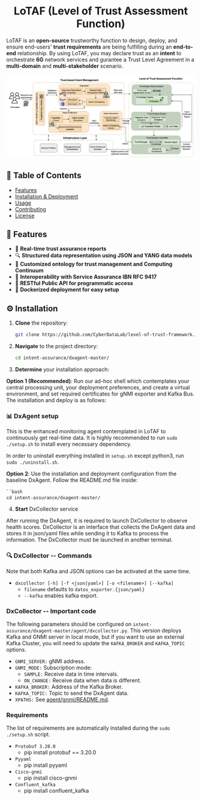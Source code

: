 <h1 align="center">LoTAF (Level of Trust Assessment Function)</h1>

LoTAF is an **open-source** trustworthy function to design, deploy, and ensure end-users' **trust requirements** are being fulfilling during an **end-to-end** relationship. By using LoTAF, you may declare trust as an **intent** to orchestrate **6G** network services and gurantee a Trust Level Agreement in a **multi-domain** and **multi-stakeholder** scenario. 

![Framework](https://github.com/CyberDataLab/level-of-trust-framework/blob/main/LoT_architecture.png)

## 📑 Table of Contents

- [Features](#features)
- [Installation & Deployment](#installation)
- [Usage](#usage)
- [Contributing](#contributing)
- [License](#license)

## 🔧 Features

- 📡 **Real-time trust assurance reports**  
- 🔍 **Structured data representation using JSON and YANG data models**  
- 🧠 **Customized ontology for trust management and Computing Continuum**  
- 🔗 **Interoperability with Service Assurance IBN RFC 9417**  
- 🚀 **RESTful Public API for programmatic access**  
- 🐳 **Dockerized deployment for easy setup**  

## ⚙️ Installation

1. **Clone** the repository:
   ```bash
   git clone https://github.com/CyberDataLab/level-of-trust-framework.git

2. **Navigate** to the project directory:
    ```bash
    cd intent-assurance/dxagent-master/

3. **Determine** your installation approach:

**Option 1 (Recommended)**: Run our ad-hoc shell which contemplates your central processing unit, your deployment preferences, and create a virtual environment, and set required certificates for gNMI exporter and Kafka Bus. The installation and deploy is as follows:

### 📊 DxAgent setup

This is the enhanced monitoring agent contemplated in LoTAF to continuously get real-time data. It is highly recommended to run `sudo ./setup.sh` to install every necessary dependency.

In order to uninstall everything installed in `setup.sh` except python3, run `sudo ./uninstall.sh`.

**Option 2**: Use the installation and deployment configuration from the baseline DxAgent. Follow the README.md file inside:

    ``bash
    cd intent-assurance/dxagent-master/

4. **Start** DxCollector service

After running the DxAgent, it is required to launch DxCollector to observe health scores. DxCollector is an interface that collects the DxAgent data and stores it in json/yaml files while sending it to Kafka to process the information. The DxCollector must be launched in another terminal.

### 🔍 DxCollector -- Commands

Note that both Kafka and JSON options can be activated at the same time.

* `dxcollector [-h] [-f <json|yaml>] [-o <filename>] [--kafka]`
   * `filename` defaults to `datos_exporter.{json/yaml}` 
   * `--kafka` enables kafka export.

### DxCollector -- Important code

The following parameters should be configured on `intent-assurance/dxagent-master/agent/dxcollector.py`. This version deploys Kafka and GNMI server in local mode, but if you want to use an external Kafka Cluster, you will need to update the `KAFKA_BROKER` and `KAFKA_TOPIC` options.

* `GNMI_SERVER:` gNMI address.
* `GNMI_MODE:` Subscription mode:
   * `SAMPLE:` Receive data in time intervals.
   * `ON_CHANGE:` Receive data when data is different.
* `KAFKA_BROKER:` Address of the Kafka Broker.
* `KAFKA_TOPIC:` Topic to send the DxAgent data. 
* `XPATHS:` See [agent/gnmi/README.md](https://github.com/ekorian/dxagent/tree/master/agent/gnmi).

### Requirements
The list of requirements are automatically installed during the `sudo ./setup.sh` script.

* `Protobuf 3.20.0`
   * pip install protobuf == 3.20.0
* `Pyyaml`  
   * pip install pyyaml
* `Cisco-gnmi`
   * pip install cisco-gnmi
* `Confluent_kafka`
   * pip install confluent_kafka



